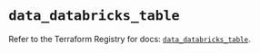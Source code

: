 # `data_databricks_table`

Refer to the Terraform Registry for docs: [`data_databricks_table`](https://registry.terraform.io/providers/databricks/databricks/1.53.0/docs/data-sources/table).

